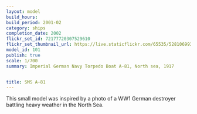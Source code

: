 ```yaml
---
layout: model
build_hours: 
build_period: 2001-02
category: ships
completion_date: 2002
flickr_set_id: 72177720307529610
flickr_set_thumbnail_url: https://live.staticflickr.com/65535/52810699312_4e0b15a004_m.jpg
model_id: 101
publish: true
scale: 1/700
summary: Imperial German Navy Torpedo Boat A-81, North sea, 1917


title: SMS A-81
---
```


This small model was inspired by a photo of a WW1 German destroyer battling heavy weather in the North Sea.
